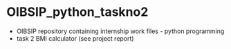 # OIBSIP_python_taskno2
- OIBSIP repository containing internship work files - python programming
- task 2 BMI calculator (see project report)
